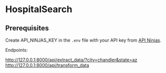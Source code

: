 # HospitalSearch

## Prerequisites

Create API_NINJAS_KEY in the `.env` file with your API key from [API Ninjas](https://api-ninjas.com/).


Endpoints:

http://127.0.0.1:8000/api/extract_data/?city=chandler&state=az
http://127.0.0.1:8000/api/transform_data
